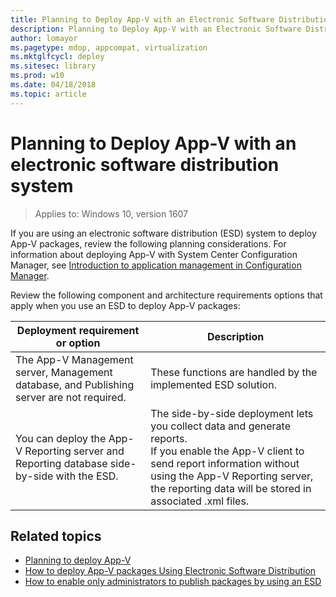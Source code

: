 ```yaml
---
title: Planning to Deploy App-V with an Electronic Software Distribution System (Windows 10)
description: Planning to Deploy App-V with an Electronic Software Distribution System
author: lomayor
ms.pagetype: mdop, appcompat, virtualization
ms.mktglfcycl: deploy
ms.sitesec: library
ms.prod: w10
ms.date: 04/18/2018
ms.topic: article
---
```

# Planning to Deploy App-V with an electronic software distribution system

>Applies to: Windows 10, version 1607

If you are using an electronic software distribution (ESD) system to deploy App-V packages, review the following planning considerations. For information about deploying App-V with System Center Configuration Manager, see [Introduction to application management in Configuration Manager](https://technet.microsoft.com/library/gg682125.aspx#BKMK_Appv).

Review the following component and architecture requirements options that apply when you use an ESD to deploy App-V packages:

| Deployment requirement or option | Description |
|---|---|
| The App-V Management server, Management database, and Publishing server are not required. | These functions are handled by the implemented ESD solution. |
| You can deploy the App-V Reporting server and Reporting database side-by-side with the ESD. | The side-by-side deployment lets you collect data and generate reports.<br/>If you enable the App-V client to send report information without using the App-V Reporting server, the reporting data will be stored in associated .xml files. |





## Related topics

* [Planning to deploy App-V](appv-planning-to-deploy-appv.md)
* [How to deploy App-V packages Using Electronic Software Distribution](appv-deploy-appv-packages-with-electronic-software-distribution-solutions.md)
* [How to enable only administrators to publish packages by using an ESD](appv-enable-administrators-to-publish-packages-with-electronic-software-distribution-solutions.md)
